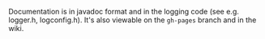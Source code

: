 Documentation is in javadoc format and in the logging code (see e.g. logger.h, logconfig.h). It's also viewable on the `gh-pages` branch and in the wiki.
